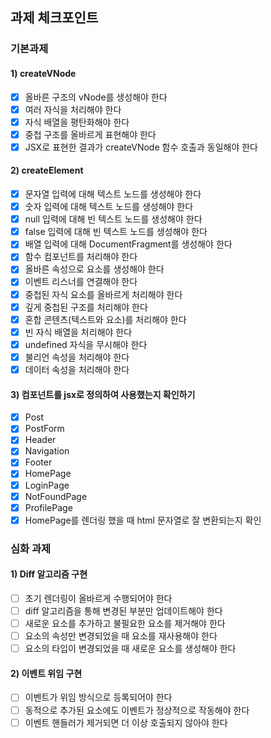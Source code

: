 ## 과제 체크포인트

### 기본과제

#### 1) createVNode

- [x] 올바른 구조의 vNode를 생성해야 한다
- [x] 여러 자식을 처리해야 한다
- [x] 자식 배열을 평탄화해야 한다
- [x] 중첩 구조를 올바르게 표현해야 한다
- [x] JSX로 표현한 결과가 createVNode 함수 호출과 동일해야 한다

#### 2) createElement

- [x] 문자열 입력에 대해 텍스트 노드를 생성해야 한다
- [x] 숫자 입력에 대해 텍스트 노드를 생성해야 한다
- [x] null 입력에 대해 빈 텍스트 노드를 생성해야 한다
- [x] false 입력에 대해 빈 텍스트 노드를 생성해야 한다
- [x] 배열 입력에 대해 DocumentFragment를 생성해야 한다
- [x] 함수 컴포넌트를 처리해야 한다
- [x] 올바른 속성으로 요소를 생성해야 한다
- [x] 이벤트 리스너를 연결해야 한다
- [x] 중첩된 자식 요소를 올바르게 처리해야 한다
- [x] 깊게 중첩된 구조를 처리해야 한다
- [x] 혼합 콘텐츠(텍스트와 요소)를 처리해야 한다
- [x] 빈 자식 배열을 처리해야 한다
- [x] undefined 자식을 무시해야 한다
- [x] 불리언 속성을 처리해야 한다
- [x] 데이터 속성을 처리해야 한다

#### 3) 컴포넌트를 jsx로 정의하여 사용했는지 확인하기

- [x] Post
- [x] PostForm
- [x] Header
- [x] Navigation
- [x] Footer
- [x] HomePage
- [x] LoginPage
- [x] NotFoundPage
- [x] ProfilePage
- [x] HomePage를 렌더링 했을 때 html 문자열로 잘 변환되는지 확인

### 심화 과제

#### 1) Diff 알고리즘 구현

- [ ] 초기 렌더링이 올바르게 수행되어야 한다
- [ ] diff 알고리즘을 통해 변경된 부분만 업데이트해야 한다
- [ ] 새로운 요소를 추가하고 불필요한 요소를 제거해야 한다
- [ ] 요소의 속성만 변경되었을 때 요소를 재사용해야 한다
- [ ] 요소의 타입이 변경되었을 때 새로운 요소를 생성해야 한다

#### 2) 이벤트 위임 구현

- [ ] 이벤트가 위임 방식으로 등록되어야 한다
- [ ] 동적으로 추가된 요소에도 이벤트가 정상적으로 작동해야 한다
- [ ] 이벤트 핸들러가 제거되면 더 이상 호출되지 않아야 한다
